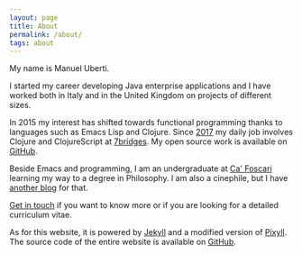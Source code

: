 ```yaml
---
layout: page
title: About
permalink: /about/
tags: about
---
```


My name is Manuel Uberti.

I started my career developing Java enterprise applications and I have worked
both in Italy and in the United Kingdom on projects of different sizes.

In 2015 my interest has shifted towards functional programming thanks to
languages such as Emacs Lisp and Clojure. Since [2017](https://www.manueluberti.eu/programming/2017/03/12/anewjob/) my daily job involves
Clojure and ClojureScript at [7bridges](https://7bridges.eu/). My open source work is available on
[GitHub](https://github.com/manuel-uberti).

Beside Emacs and programming, I am an undergraduate at [Ca' Foscari](https://www.unive.it/) learning my
way to a degree in Philosophy. I am also a cinephile, but I have [another blog](https://www.filmsinwords.eu)
for that.

[Get in touch](https://www.manueluberti.eu/contact/) if you want to know more or if you are looking for a detailed
curriculum vitae.

As for this website, it is powered by [Jekyll](https://jekyllrb.com/) and a modified version of [Pixyll](https://github.com/johno/pixyll).
The source code of the entire website is available on [GitHub](https://github.com/manuel-uberti/manuel-uberti.github.io).
